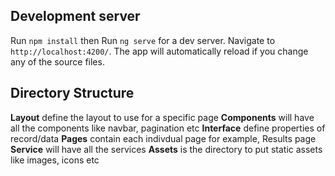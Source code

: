 ## Development server

Run `npm install` then
Run `ng serve` for a dev server. Navigate to `http://localhost:4200/`. The app will automatically reload if you change any of the source files.

## Directory Structure

**Layout** define the layout to use for a specific page
**Components** will have all the components like navbar, pagination etc
**Interface** define properties of record/data
**Pages** contain each indivdual page for example, Results page
**Service** will have all the services
**Assets** is the directory to put static assets like images, icons etc
